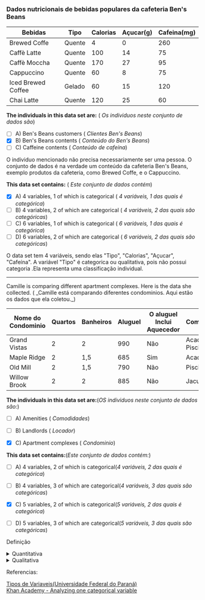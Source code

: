 ### Dados nutricionais de bebidas populares da cafeteria Ben's Beans

|Bebidas|Tipo|Calorias|Açucar(g)|Cafeina(mg)|
|----|----|----|----|----|
|Brewed Coffe|Quente|4|0|260
|Caffè Latte|Quente|100|14|75|
|Caffè	Moccha|Quente|170|27|95|
|Cappuccino|Quente|60|8|75|
|Iced Brewed Coffee|Gelado|60|15|120|
|Chai Latte	|Quente|120|25|60|


**The individuals in this data set are:** ( _Os individuos neste conjunto de dados são_)

- [ ] A) Ben's Beans customers ( _Clientes Ben's Beans_)
- [X] B) Ben's Beans contents ( _Conteúdo do Ben's Beans_)
- [ ] C) Caffeine contents ( _Conteúdo de cafeína_)

O individuo mencionado não precisa necessariamente ser uma pessoa.
O conjunto de dados é na verdade um conteúdo da cafeteria Ben's Beans, exemplo produtos da cafeteria, como Brewed Coffe, e o Cappuccino.

**This data set contains:** ( _Este conjunto de dados contém_)

- [X] A) 4 variables, 1 of which is categorical ( _4 variáveis, 1 das quais é categórica_)
- [ ] B) 4 variables, 2 of which are categorical ( _4 variáveis, 2 das quais são categóricas_)
- [ ] C) 6 variables, 1 of which is categorical ( _6 variáveis, 1 das quais é categórica_)
- [ ] D) 6 variables, 2 of which are categorical ( _6 variáveis, 2 das quais são categóricas_)

O data set tem 4 variáveis, sendo elas "Tipo", "Calorias", "Açucar", "Cafeína".
A variável "Tipo" é categorica ou qualitativa, pois não possui categoria .Ela representa uma classificação individual.

<hr>
Camille is comparing different apartment complexes. Here is the data she collected. ( _Camille está comparando diferentes condominios. Aqui estão os dados que ela coletou._)


Nome do Condominio | Quartos | Banheiros | Aluguel | O aluguel Inclui Aquecedor | Comodidades|
| - | - | - | - | - | - |
| Grand Vistas | 2 | 2 | 990 | Não | Academia, Piscina |
|Maple Ridge | 2 | 1,5 | 685 | Sim | Academia |
| Old Mill | 2 | 1,5 | 790 | Não | Piscina |
| Willow Brook | 2 | 2 | 885 | Não | Jacuzzi |


**The individuals in this data set are:**(_OS individuos neste conjunto de dados são:_)

- [ ] A) Amenities ( _Comodidades_)
- [ ] B) Landlords ( _Locador_)
- [X] C) Apartment complexes ( _Condominio_)


**This data set contains:**(_Este conjunto de dados contém:_)

- [ ] A) 4 variables, 2 of which is categorical(_4 variáveis, 2 das quais é categórica_)
- [ ] B) 4 variables, 3 of which are categorical(_4 variáveis, 3 das quais são categóricas_)
- [X] C) 5 variables, 2 of which is categorical(_5 variáveis, 2 das quais é categórica_)
- [ ] D) 5 variables, 3 of which are categorical(_5 variáveis, 3 das quais são categóricas_)


Definição
<details>
<summary>Quantitativa</summary>
São categorias que podem ser medidas em uma escola quantitativa, ou seja, apresentam valores numéricos que fazem sentido. Podem ser contínuas ou discretas
</details>
<details>
<summary>Qualitativa</summary>
são as características que não possuem valores quantitativos, mas, ao contrário, são definidas por várias categorias, ou seja, representam uma classificação dos indivíduos. Podem ser nominais ou ordinais.
Variáveis nominais: não existe ordenação dentre as categorias. Exemplos: sexo, cor dos olhos, fumante/não fumante, doente/sadio.
Variáveis ordinais: existe uma ordenação entre as categorias. Exemplos: escolaridade (1o, 2o, 3o graus), estágio da doença (inicial, intermediário, terminal), mês de observação (janeiro, fevereiro,..., dezembro).
</details>

Referencias:

[Tipos de Variaveis(Universidade Federal do Paraná)](http://leg.ufpr.br/~silvia/CE055/node8.html)<br>
[Khan Academy - Analyzing one categorical variable](https://www.khanacademy.org/math/ap-statistics/analyzing-categorical-ap/analyzing-one-categorical-variable/v/identifying-individuals-variables-and-categorical-variables-in-a-data-set)
